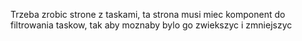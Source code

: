 Trzeba zrobic strone z taskami, ta strona musi miec komponent do filtrowania taskow, tak aby moznaby bylo go zwiekszyc i zmniejszyc

